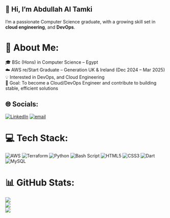 ## 👋 Hi, I’m Abdullah Al Tamki

I’m a passionate Computer Science graduate, with a growing skill set in **cloud engineering**, and **DevOps**.

# 💫 About Me:
🎓 BSc (Hons) in Computer Science – Egypt<br>☁️ AWS re/Start Graduate – Generation UK & Ireland (Dec 2024 – Mar 2025)<br>💡 Interested in DevOps, and Cloud Engineering<br>🎯 Goal: To become a Cloud/DevOps Engineer and contribute to building stable, efficient solutions


## 🌐 Socials:
[![LinkedIn](https://img.shields.io/badge/LinkedIn-%230077B5.svg?logo=linkedin&logoColor=white)](https://linkedin.com/in/https://www.linkedin.com/in/abdullah-tamki-b37063347/) [![email](https://img.shields.io/badge/Email-D14836?logo=gmail&logoColor=white)](mailto:abdullahaltamki@gmail.com) 

# 💻 Tech Stack:
![AWS](https://img.shields.io/badge/AWS-%23FF9900.svg?style=for-the-badge&logo=amazon-aws&logoColor=white) ![Terraform](https://img.shields.io/badge/terraform-%235835CC.svg?style=for-the-badge&logo=terraform&logoColor=white) ![Python](https://img.shields.io/badge/python-3670A0?style=for-the-badge&logo=python&logoColor=ffdd54) ![Bash Script](https://img.shields.io/badge/bash_script-%23121011.svg?style=for-the-badge&logo=gnu-bash&logoColor=white) ![HTML5](https://img.shields.io/badge/html5-%23E34F26.svg?style=for-the-badge&logo=html5&logoColor=white) ![CSS3](https://img.shields.io/badge/css3-%231572B6.svg?style=for-the-badge&logo=css3&logoColor=white) ![Dart](https://img.shields.io/badge/dart-%230175C2.svg?style=for-the-badge&logo=dart&logoColor=white) ![MySQL](https://img.shields.io/badge/mysql-4479A1.svg?style=for-the-badge&logo=mysql&logoColor=white)
# 📊 GitHub Stats:
![](https://github-readme-stats.vercel.app/api?username=Abdullah-Tamki&theme=dark&hide_border=false&include_all_commits=false&count_private=false)<br/>
![](https://nirzak-streak-stats.vercel.app/?user=Abdullah-Tamki&theme=dark&hide_border=false)<br/>
![](https://github-readme-stats.vercel.app/api/top-langs/?username=Abdullah-Tamki&theme=dark&hide_border=false&include_all_commits=false&count_private=false&layout=compact)

<!-- Proudly created with GPRM ( https://gprm.itsvg.in ) -->
